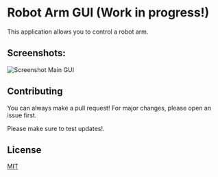 # Robot Arm GUI (Work in progress!)

This application allows you to control a robot arm.

## Screenshots:
![Screenshot Main GUI](https://user-images.githubusercontent.com/56535364/225969822-18aa755f-5345-4837-93f9-d92879ec8ad3.png)

## Contributing

You can always make a pull request! For major changes, please open an issue first.

Please make sure to test updates!.

## License

[MIT](https://choosealicense.com/licenses/mit/)
